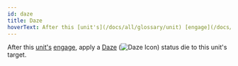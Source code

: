 ```yaml
---
id: daze
title: Daze
hoverText: After this [unit's](/docs/all/glossary/unit) [engage](/docs/all/glossary/engage), apply a [Daze](/docs/all/status-effects/daze) status die to this unit's target.
---
```


After this [unit's](/docs/all/glossary/unit) [engage](/docs/all/glossary/engage), apply a [Daze](/docs/all/status-effects/daze) (<img src="/icons/daze.svg" alt="Daze Icon" class="icon-svg" />) status die to this unit's target.
